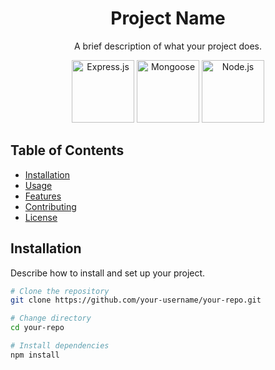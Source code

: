 <!DOCTYPE html>
<html>
<head>
  <meta charset="UTF-8">
  <title>Project Name - README</title>
  <!-- Add any additional stylesheets or custom styles here -->
</head>
<body>
  <!-- Replace 'Project Name' with the actual name of your project -->
  <h1 align="center">Project Name</h1>

  <!-- Add a brief description of your project -->
  <p align="center">A brief description of what your project does.</p>

  <!-- Logos for technologies used -->
  <p align="center">
    <img src="path/to/express-logo.png" alt="Express.js" width="100">
    <img src="path/to/mongoose-logo.png" alt="Mongoose" width="100">
    <img src="path/to/nodejs-logo.png" alt="Node.js" width="100">
    <!-- Add any other logos or images for your project if needed -->
  </p>

  <!-- Table of Contents -->
  <h2>Table of Contents</h2>
  <ul>
    <li><a href="#installation">Installation</a></li>
    <li><a href="#usage">Usage</a></li>
    <li><a href="#features">Features</a></li>
    <li><a href="#contributing">Contributing</a></li>
    <li><a href="#license">License</a></li>
  </ul>

  <!-- Installation -->
  <h2>Installation</h2>
  <p>Describe how to install and set up your project.</p>

  ```bash
  # Clone the repository
  git clone https://github.com/your-username/your-repo.git

  # Change directory
  cd your-repo

  # Install dependencies
  npm install
